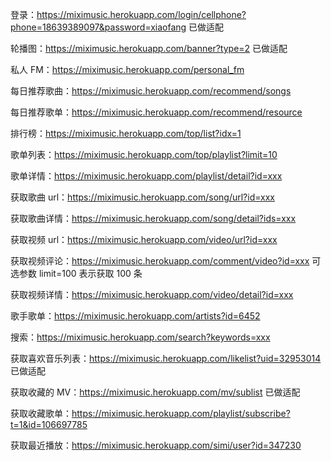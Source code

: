 登录：https://miximusic.herokuapp.com/login/cellphone?phone=18639389097&password=xiaofang 已做适配

轮播图：https://miximusic.herokuapp.com/banner?type=2 已做适配

私人 FM：https://miximusic.herokuapp.com/personal_fm

每日推荐歌曲：https://miximusic.herokuapp.com/recommend/songs

每日推荐歌单：https://miximusic.herokuapp.com/recommend/resource

排行榜：https://miximusic.herokuapp.com/top/list?idx=1

歌单列表：https://miximusic.herokuapp.com/top/playlist?limit=10

歌单详情：https://miximusic.herokuapp.com/playlist/detail?id=xxx

获取歌曲 url：https://miximusic.herokuapp.com/song/url?id=xxx

获取歌曲详情：https://miximusic.herokuapp.com/song/detail?ids=xxx

获取视频 url：https://miximusic.herokuapp.com/video/url?id=xxx

获取视频评论：https://miximusic.herokuapp.com/comment/video?id=xxx
可选参数 limit=100 表示获取 100 条

获取视频详情：https://miximusic.herokuapp.com/video/detail?id=xxx

歌手歌单：https://miximusic.herokuapp.com/artists?id=6452

搜索：https://miximusic.herokuapp.com/search?keywords=xxx

获取喜欢音乐列表：https://miximusic.herokuapp.com/likelist?uid=32953014 已做适配

获取收藏的 MV：https://miximusic.herokuapp.com/mv/sublist 已做适配

获取收藏歌单：https://miximusic.herokuapp.com/playlist/subscribe?t=1&id=106697785

获取最近播放：https://miximusic.herokuapp.com/simi/user?id=347230
